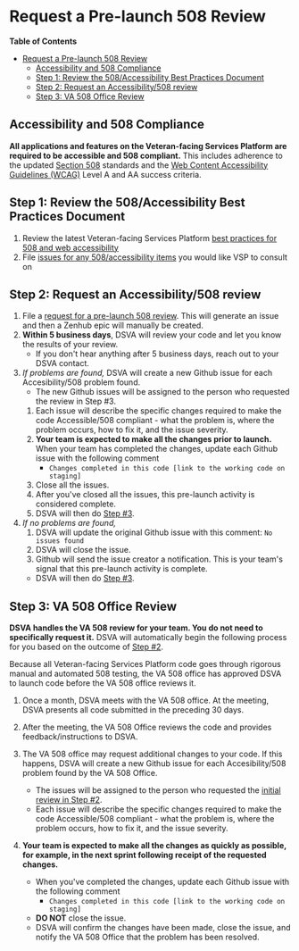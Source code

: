 # Request a Pre-launch 508 Review

**Table of Contents**

- [Request a Pre-launch 508 Review](#request-a-pre-launch-508-review)
  - [Accessibility and 508 Compliance](#accessibility-and-508-compliance)
  - [Step 1: Review the 508/Accessibility Best Practices Document](#step-1-review-the-508accessibility-best-practices-document)
  - [Step 2: Request an Accessibility/508 review](#step-2-request-an-accessibility508-review)
  - [Step 3: VA 508 Office Review](#step-3-va-508-office-review)

## Accessibility and 508 Compliance

**All applications and features on the Veteran-facing Services Platform are required to be accessible and 508 compliant.** This includes adherence to the updated [Section 508](https://www.section508.gov/) standards and the [Web Content Accessibility Guidelines (WCAG)](https://www.w3.org/TR/WCAG20/) Level A and AA success criteria.

## Step 1: Review the 508/Accessibility Best Practices Document

1. Review the latest Veteran-facing Services Platform [best practices for 508 and web accessibility](https://github.com/department-of-veterans-affairs/va.gov-team/blob/master/platform/accessibility/508-accessibility-best-practices.md)
2. File [issues for any 508/accessibility items](https://github.com/department-of-veterans-affairs/va.gov-team/issues/new?labels=508%2FAccessibility&template=508-issue.md) you would like VSP to consult on

## Step 2: Request an Accessibility/508 review

1. File a [request for a pre-launch 508 review](https://github.com/department-of-veterans-affairs/va.gov-team/issues/new?assignees=1Copenut&labels=508%2FAccessibility%2C+launch+review%2C+product+support&template=508-review-template.md&title=Request+accessibility%2F508+review+for+ENTER_PRODUCT_NAME). This will generate an issue and then a Zenhub epic will manually be created.
2. **Within 5 business days**, DSVA will review your code and let you know the results of your review.
   - If you don't hear anything after 5 business days, reach out to your DSVA contact.
3. _If problems are found,_ DSVA will create a new Github issue for each Accesibility/508 problem found.
   - The new Github issues will be assigned to the person who requested the review in Step #3.
   1. Each issue will describe the specific changes required to make the code Accessible/508 compliant - what the problem is, where the problem occurs, how to fix it, and the issue severity.
   2. **Your team is expected to make all the changes prior to launch.** When your team has completed the changes, update each Github issue with the following comment
      - `Changes completed in this code [link to the working code on staging]`
   3. Close all the issues.
   4. After you've closed all the issues, this pre-launch activity is considered complete.
   5. DSVA will then do [Step #3](#step-3-va-508-office-review).
4. _If no problems are found,_
   1. DSVA will update the original Github issue with this comment: `No issues found`
   2. DSVA will close the issue.
   3. Github will send the issue creator a notification. This is your team's signal that this pre-launch activity is complete.
   - DSVA will then do [Step #3](#step-3-va-508-office-review).

## Step 3: VA 508 Office Review

**DSVA handles the VA 508 review for your team. You do not need to specifically request it.** DSVA will automatically begin the following process for you based on the outcome of [Step #2](#step-2-request-an-accessibility508-review).

Because all Veteran-facing Services Platform code goes through rigorous manual and automated 508 testing, the VA 508 office has approved DSVA to launch code before the VA 508 office reviews it.

1. Once a month, DSVA meets with the VA 508 office. At the meeting, DSVA presents all code submitted in the preceding 30 days.

2. After the meeting, the VA 508 Office reviews the code and provides feedback/instructions to DSVA.

3. The VA 508 office may request additional changes to your code. If this happens, DSVA will create a new Github issue for each Accesibility/508 problem found by the VA 508 Office.

   - The issues will be assigned to the person who requested the [initial review in Step #2](#step-2-request-an-accessibility508-review).
   - Each issue will describe the specific changes required to make the code Accessible/508 compliant - what the problem is, where the problem occurs, how to fix it, and the issue severity.

4. **Your team is expected to make all the changes as quickly as possible, for example, in the next sprint following receipt of the requested changes.**
   - When you've completed the changes, update each Github issue with the following comment
     - `Changes completed in this code [link to the working code on staging]`
   - **DO NOT** close the issue.
   - DSVA will confirm the changes have been made, close the issue, and notify the VA 508 Office that the problem has been resolved.

